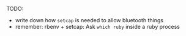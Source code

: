TODO:

* write down how `setcap` is needed to allow bluetooth things
* remember: rbenv + setcap: Ask `which ruby` inside a ruby process
